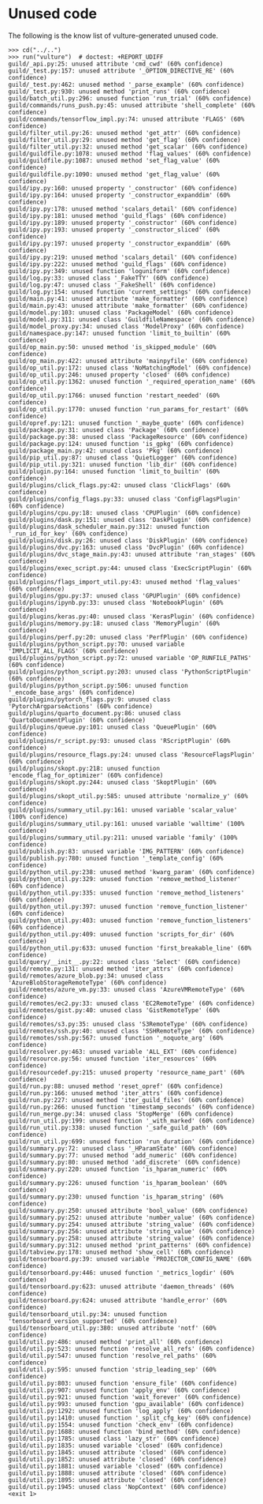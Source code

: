 # Unused code

The following is the know list of vulture-generated unused code.

    >>> cd("../..")
    >>> run("vulture")  # doctest: +REPORT_UDIFF
    guild/_api.py:25: unused attribute 'cmd_cwd' (60% confidence)
    guild/_test.py:157: unused attribute '_OPTION_DIRECTIVE_RE' (60% confidence)
    guild/_test.py:462: unused method '_parse_example' (60% confidence)
    guild/_test.py:930: unused method 'print_runs' (60% confidence)
    guild/batch_util.py:296: unused function 'run_trial' (60% confidence)
    guild/commands/runs_push.py:45: unused attribute 'shell_complete' (60% confidence)
    guild/commands/tensorflow_impl.py:74: unused attribute 'FLAGS' (60% confidence)
    guild/filter_util.py:26: unused method 'get_attr' (60% confidence)
    guild/filter_util.py:29: unused method 'get_flag' (60% confidence)
    guild/filter_util.py:32: unused method 'get_scalar' (60% confidence)
    guild/guildfile.py:1078: unused method 'flag_values' (60% confidence)
    guild/guildfile.py:1087: unused method 'set_flag_value' (60% confidence)
    guild/guildfile.py:1090: unused method 'get_flag_value' (60% confidence)
    guild/ipy.py:160: unused property '_constructor' (60% confidence)
    guild/ipy.py:164: unused property '_constructor_expanddim' (60% confidence)
    guild/ipy.py:178: unused method 'scalars_detail' (60% confidence)
    guild/ipy.py:181: unused method 'guild_flags' (60% confidence)
    guild/ipy.py:189: unused property '_constructor' (60% confidence)
    guild/ipy.py:193: unused property '_constructor_sliced' (60% confidence)
    guild/ipy.py:197: unused property '_constructor_expanddim' (60% confidence)
    guild/ipy.py:219: unused method 'scalars_detail' (60% confidence)
    guild/ipy.py:222: unused method 'guild_flags' (60% confidence)
    guild/ipy.py:349: unused function 'loguniform' (60% confidence)
    guild/log.py:33: unused class '_FakeTTY' (60% confidence)
    guild/log.py:47: unused class '_FakeShell' (60% confidence)
    guild/log.py:154: unused function 'current_settings' (60% confidence)
    guild/main.py:41: unused attribute 'make_formatter' (60% confidence)
    guild/main.py:43: unused attribute 'make_formatter' (60% confidence)
    guild/model.py:103: unused class 'PackageModel' (60% confidence)
    guild/model.py:311: unused class 'GuildfileNamespace' (60% confidence)
    guild/model_proxy.py:34: unused class 'ModelProxy' (60% confidence)
    guild/namespace.py:147: unused function 'limit_to_builtin' (60% confidence)
    guild/op_main.py:50: unused method 'is_skipped_module' (60% confidence)
    guild/op_main.py:422: unused attribute 'mainpyfile' (60% confidence)
    guild/op_util.py:172: unused class 'NoMatchingModel' (60% confidence)
    guild/op_util.py:246: unused property 'closed' (60% confidence)
    guild/op_util.py:1362: unused function '_required_operation_name' (60% confidence)
    guild/op_util.py:1766: unused function 'restart_needed' (60% confidence)
    guild/op_util.py:1770: unused function 'run_params_for_restart' (60% confidence)
    guild/opref.py:121: unused function '_maybe_quote' (60% confidence)
    guild/package.py:31: unused class 'Package' (60% confidence)
    guild/package.py:38: unused class 'PackageResource' (60% confidence)
    guild/package.py:124: unused function 'is_gpkg' (60% confidence)
    guild/package_main.py:42: unused class 'Pkg' (60% confidence)
    guild/pip_util.py:87: unused class 'QuietLogger' (60% confidence)
    guild/pip_util.py:321: unused function 'lib_dir' (60% confidence)
    guild/plugin.py:164: unused function 'limit_to_builtin' (60% confidence)
    guild/plugins/click_flags.py:42: unused class 'ClickFlags' (60% confidence)
    guild/plugins/config_flags.py:33: unused class 'ConfigFlagsPlugin' (60% confidence)
    guild/plugins/cpu.py:18: unused class 'CPUPlugin' (60% confidence)
    guild/plugins/dask.py:151: unused class 'DaskPlugin' (60% confidence)
    guild/plugins/dask_scheduler_main.py:312: unused function '_run_id_for_key' (60% confidence)
    guild/plugins/disk.py:26: unused class 'DiskPlugin' (60% confidence)
    guild/plugins/dvc.py:163: unused class 'DvcPlugin' (60% confidence)
    guild/plugins/dvc_stage_main.py:43: unused attribute 'ran_stages' (60% confidence)
    guild/plugins/exec_script.py:44: unused class 'ExecScriptPlugin' (60% confidence)
    guild/plugins/flags_import_util.py:43: unused method 'flag_values' (60% confidence)
    guild/plugins/gpu.py:37: unused class 'GPUPlugin' (60% confidence)
    guild/plugins/ipynb.py:33: unused class 'NotebookPlugin' (60% confidence)
    guild/plugins/keras.py:40: unused class 'KerasPlugin' (60% confidence)
    guild/plugins/memory.py:18: unused class 'MemoryPlugin' (60% confidence)
    guild/plugins/perf.py:20: unused class 'PerfPlugin' (60% confidence)
    guild/plugins/python_script.py:70: unused variable 'IMPLICIT_ALL_FLAGS' (60% confidence)
    guild/plugins/python_script.py:72: unused variable 'OP_RUNFILE_PATHS' (60% confidence)
    guild/plugins/python_script.py:203: unused class 'PythonScriptPlugin' (60% confidence)
    guild/plugins/python_script.py:506: unused function '_encode_base_args' (60% confidence)
    guild/plugins/pytorch_flags.py:9: unused class 'PytorchArgparseActions' (60% confidence)
    guild/plugins/quarto_document.py:86: unused class 'QuartoDocumentPlugin' (60% confidence)
    guild/plugins/queue.py:101: unused class 'QueuePlugin' (60% confidence)
    guild/plugins/r_script.py:93: unused class 'RScriptPlugin' (60% confidence)
    guild/plugins/resource_flags.py:24: unused class 'ResourceFlagsPlugin' (60% confidence)
    guild/plugins/skopt.py:218: unused function 'encode_flag_for_optimizer' (60% confidence)
    guild/plugins/skopt.py:244: unused class 'SkoptPlugin' (60% confidence)
    guild/plugins/skopt_util.py:585: unused attribute 'normalize_y' (60% confidence)
    guild/plugins/summary_util.py:161: unused variable 'scalar_value' (100% confidence)
    guild/plugins/summary_util.py:161: unused variable 'walltime' (100% confidence)
    guild/plugins/summary_util.py:211: unused variable 'family' (100% confidence)
    guild/publish.py:83: unused variable 'IMG_PATTERN' (60% confidence)
    guild/publish.py:780: unused function '_template_config' (60% confidence)
    guild/python_util.py:238: unused method 'kwarg_param' (60% confidence)
    guild/python_util.py:329: unused function 'remove_method_listener' (60% confidence)
    guild/python_util.py:335: unused function 'remove_method_listeners' (60% confidence)
    guild/python_util.py:397: unused function 'remove_function_listener' (60% confidence)
    guild/python_util.py:403: unused function 'remove_function_listeners' (60% confidence)
    guild/python_util.py:409: unused function 'scripts_for_dir' (60% confidence)
    guild/python_util.py:633: unused function 'first_breakable_line' (60% confidence)
    guild/query/__init__.py:22: unused class 'Select' (60% confidence)
    guild/remote.py:131: unused method 'iter_attrs' (60% confidence)
    guild/remotes/azure_blob.py:34: unused class 'AzureBlobStorageRemoteType' (60% confidence)
    guild/remotes/azure_vm.py:33: unused class 'AzureVMRemoteType' (60% confidence)
    guild/remotes/ec2.py:33: unused class 'EC2RemoteType' (60% confidence)
    guild/remotes/gist.py:40: unused class 'GistRemoteType' (60% confidence)
    guild/remotes/s3.py:35: unused class 'S3RemoteType' (60% confidence)
    guild/remotes/ssh.py:40: unused class 'SSHRemoteType' (60% confidence)
    guild/remotes/ssh.py:567: unused function '_noquote_arg' (60% confidence)
    guild/resolver.py:463: unused variable 'ALL_EXT' (60% confidence)
    guild/resource.py:56: unused function 'iter_resources' (60% confidence)
    guild/resourcedef.py:215: unused property 'resource_name_part' (60% confidence)
    guild/run.py:88: unused method 'reset_opref' (60% confidence)
    guild/run.py:166: unused method 'iter_attrs' (60% confidence)
    guild/run.py:227: unused method 'iter_guild_files' (60% confidence)
    guild/run.py:266: unused function 'timestamp_seconds' (60% confidence)
    guild/run_merge.py:34: unused class 'StopMerge' (60% confidence)
    guild/run_util.py:199: unused function '_with_marked' (60% confidence)
    guild/run_util.py:338: unused function '_safe_guild_path' (60% confidence)
    guild/run_util.py:699: unused function 'run_duration' (60% confidence)
    guild/summary.py:72: unused class '_HParamState' (60% confidence)
    guild/summary.py:77: unused method 'add_numeric' (60% confidence)
    guild/summary.py:80: unused method 'add_discrete' (60% confidence)
    guild/summary.py:220: unused function 'is_hparam_numeric' (60% confidence)
    guild/summary.py:226: unused function 'is_hparam_boolean' (60% confidence)
    guild/summary.py:230: unused function 'is_hparam_string' (60% confidence)
    guild/summary.py:250: unused attribute 'bool_value' (60% confidence)
    guild/summary.py:252: unused attribute 'number_value' (60% confidence)
    guild/summary.py:254: unused attribute 'string_value' (60% confidence)
    guild/summary.py:256: unused attribute 'string_value' (60% confidence)
    guild/summary.py:258: unused attribute 'string_value' (60% confidence)
    guild/summary.py:312: unused method 'print_patterns' (60% confidence)
    guild/tabview.py:178: unused method 'show_cell' (60% confidence)
    guild/tensorboard.py:39: unused variable 'PROJECTOR_CONFIG_NAME' (60% confidence)
    guild/tensorboard.py:446: unused function '_metrics_logdir' (60% confidence)
    guild/tensorboard.py:623: unused attribute 'daemon_threads' (60% confidence)
    guild/tensorboard.py:624: unused attribute 'handle_error' (60% confidence)
    guild/tensorboard_util.py:34: unused function 'tensorboard_version_supported' (60% confidence)
    guild/tensorboard_util.py:380: unused attribute 'notf' (60% confidence)
    guild/util.py:486: unused method 'print_all' (60% confidence)
    guild/util.py:523: unused function 'resolve_all_refs' (60% confidence)
    guild/util.py:547: unused function 'resolve_rel_paths' (60% confidence)
    guild/util.py:595: unused function 'strip_leading_sep' (60% confidence)
    guild/util.py:803: unused function 'ensure_file' (60% confidence)
    guild/util.py:907: unused function 'apply_env' (60% confidence)
    guild/util.py:921: unused function 'wait_forever' (60% confidence)
    guild/util.py:993: unused function 'gpu_available' (60% confidence)
    guild/util.py:1292: unused function 'log_apply' (60% confidence)
    guild/util.py:1410: unused function '_split_cfg_key' (60% confidence)
    guild/util.py:1554: unused function 'check_env' (60% confidence)
    guild/util.py:1688: unused function 'bind_method' (60% confidence)
    guild/util.py:1785: unused class 'lazy_str' (60% confidence)
    guild/util.py:1835: unused variable 'closed' (60% confidence)
    guild/util.py:1845: unused attribute 'closed' (60% confidence)
    guild/util.py:1852: unused attribute 'closed' (60% confidence)
    guild/util.py:1881: unused variable 'closed' (60% confidence)
    guild/util.py:1888: unused attribute 'closed' (60% confidence)
    guild/util.py:1895: unused attribute 'closed' (60% confidence)
    guild/util.py:1945: unused class 'NopContext' (60% confidence)
    <exit 1>
